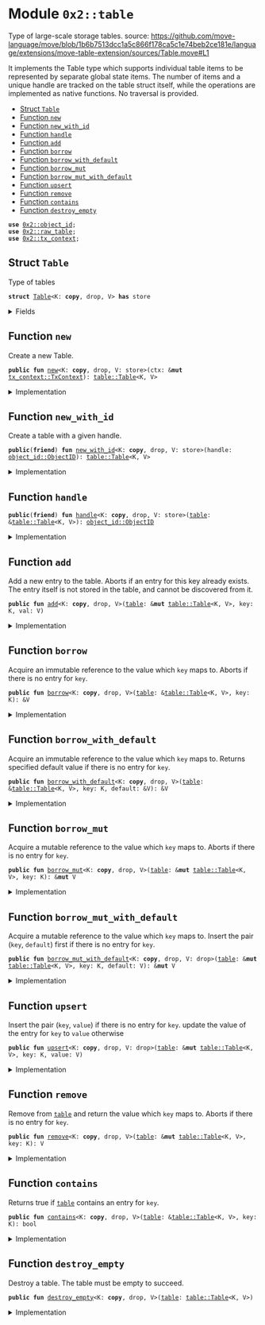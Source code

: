 
<a name="0x2_table"></a>

# Module `0x2::table`

Type of large-scale storage tables.
source: https://github.com/move-language/move/blob/1b6b7513dcc1a5c866f178ca5c1e74beb2ce181e/language/extensions/move-table-extension/sources/Table.move#L1

It implements the Table type which supports individual table items to be represented by
separate global state items. The number of items and a unique handle are tracked on the table
struct itself, while the operations are implemented as native functions. No traversal is provided.


-  [Struct `Table`](#0x2_table_Table)
-  [Function `new`](#0x2_table_new)
-  [Function `new_with_id`](#0x2_table_new_with_id)
-  [Function `handle`](#0x2_table_handle)
-  [Function `add`](#0x2_table_add)
-  [Function `borrow`](#0x2_table_borrow)
-  [Function `borrow_with_default`](#0x2_table_borrow_with_default)
-  [Function `borrow_mut`](#0x2_table_borrow_mut)
-  [Function `borrow_mut_with_default`](#0x2_table_borrow_mut_with_default)
-  [Function `upsert`](#0x2_table_upsert)
-  [Function `remove`](#0x2_table_remove)
-  [Function `contains`](#0x2_table_contains)
-  [Function `destroy_empty`](#0x2_table_destroy_empty)


<pre><code><b>use</b> <a href="object_id.md#0x2_object_id">0x2::object_id</a>;
<b>use</b> <a href="raw_table.md#0x2_raw_table">0x2::raw_table</a>;
<b>use</b> <a href="tx_context.md#0x2_tx_context">0x2::tx_context</a>;
</code></pre>



<a name="0x2_table_Table"></a>

## Struct `Table`

Type of tables


<pre><code><b>struct</b> <a href="table.md#0x2_table_Table">Table</a>&lt;K: <b>copy</b>, drop, V&gt; <b>has</b> store
</code></pre>



<details>
<summary>Fields</summary>


<dl>
<dt>
<code>handle: <a href="object_id.md#0x2_object_id_ObjectID">object_id::ObjectID</a></code>
</dt>
<dd>

</dd>
</dl>


</details>

<a name="0x2_table_new"></a>

## Function `new`

Create a new Table.


<pre><code><b>public</b> <b>fun</b> <a href="table.md#0x2_table_new">new</a>&lt;K: <b>copy</b>, drop, V: store&gt;(ctx: &<b>mut</b> <a href="tx_context.md#0x2_tx_context_TxContext">tx_context::TxContext</a>): <a href="table.md#0x2_table_Table">table::Table</a>&lt;K, V&gt;
</code></pre>



<details>
<summary>Implementation</summary>


<pre><code><b>public</b> <b>fun</b> <a href="table.md#0x2_table_new">new</a>&lt;K: <b>copy</b> + drop, V: store&gt;(ctx: &<b>mut</b> TxContext): <a href="table.md#0x2_table_Table">Table</a>&lt;K, V&gt; {
    <a href="table.md#0x2_table_Table">Table</a> {
        handle: <a href="raw_table.md#0x2_raw_table_new_table_handle">raw_table::new_table_handle</a>(ctx),
    }
}
</code></pre>



</details>

<a name="0x2_table_new_with_id"></a>

## Function `new_with_id`

Create a table with a given handle.


<pre><code><b>public</b>(<b>friend</b>) <b>fun</b> <a href="table.md#0x2_table_new_with_id">new_with_id</a>&lt;K: <b>copy</b>, drop, V: store&gt;(handle: <a href="object_id.md#0x2_object_id_ObjectID">object_id::ObjectID</a>): <a href="table.md#0x2_table_Table">table::Table</a>&lt;K, V&gt;
</code></pre>



<details>
<summary>Implementation</summary>


<pre><code><b>public</b>(<b>friend</b>) <b>fun</b> <a href="table.md#0x2_table_new_with_id">new_with_id</a>&lt;K: <b>copy</b> + drop, V: store&gt;(handle: ObjectID): <a href="table.md#0x2_table_Table">Table</a>&lt;K, V&gt;{
    <a href="table.md#0x2_table_Table">Table</a> {
        handle,
    }
}
</code></pre>



</details>

<a name="0x2_table_handle"></a>

## Function `handle`



<pre><code><b>public</b>(<b>friend</b>) <b>fun</b> <a href="table.md#0x2_table_handle">handle</a>&lt;K: <b>copy</b>, drop, V: store&gt;(<a href="table.md#0x2_table">table</a>: &<a href="table.md#0x2_table_Table">table::Table</a>&lt;K, V&gt;): <a href="object_id.md#0x2_object_id_ObjectID">object_id::ObjectID</a>
</code></pre>



<details>
<summary>Implementation</summary>


<pre><code><b>public</b>(<b>friend</b>) <b>fun</b> <a href="table.md#0x2_table_handle">handle</a>&lt;K: <b>copy</b> + drop, V: store&gt;(<a href="table.md#0x2_table">table</a>: &<a href="table.md#0x2_table_Table">Table</a>&lt;K, V&gt;): ObjectID {
    <a href="table.md#0x2_table">table</a>.handle
}
</code></pre>



</details>

<a name="0x2_table_add"></a>

## Function `add`

Add a new entry to the table. Aborts if an entry for this
key already exists. The entry itself is not stored in the
table, and cannot be discovered from it.


<pre><code><b>public</b> <b>fun</b> <a href="table.md#0x2_table_add">add</a>&lt;K: <b>copy</b>, drop, V&gt;(<a href="table.md#0x2_table">table</a>: &<b>mut</b> <a href="table.md#0x2_table_Table">table::Table</a>&lt;K, V&gt;, key: K, val: V)
</code></pre>



<details>
<summary>Implementation</summary>


<pre><code><b>public</b> <b>fun</b> <a href="table.md#0x2_table_add">add</a>&lt;K: <b>copy</b> + drop, V&gt;(<a href="table.md#0x2_table">table</a>: &<b>mut</b> <a href="table.md#0x2_table_Table">Table</a>&lt;K, V&gt;, key: K, val: V) {
    <a href="raw_table.md#0x2_raw_table_add">raw_table::add</a>&lt;K, V&gt;(&<a href="table.md#0x2_table">table</a>.handle, key, val)
}
</code></pre>



</details>

<a name="0x2_table_borrow"></a>

## Function `borrow`

Acquire an immutable reference to the value which <code>key</code> maps to.
Aborts if there is no entry for <code>key</code>.


<pre><code><b>public</b> <b>fun</b> <a href="table.md#0x2_table_borrow">borrow</a>&lt;K: <b>copy</b>, drop, V&gt;(<a href="table.md#0x2_table">table</a>: &<a href="table.md#0x2_table_Table">table::Table</a>&lt;K, V&gt;, key: K): &V
</code></pre>



<details>
<summary>Implementation</summary>


<pre><code><b>public</b> <b>fun</b> <a href="table.md#0x2_table_borrow">borrow</a>&lt;K: <b>copy</b> + drop, V&gt;(<a href="table.md#0x2_table">table</a>: &<a href="table.md#0x2_table_Table">Table</a>&lt;K, V&gt;, key: K): &V {
    <a href="raw_table.md#0x2_raw_table_borrow">raw_table::borrow</a>&lt;K, V&gt;(&<a href="table.md#0x2_table">table</a>.handle, key)
}
</code></pre>



</details>

<a name="0x2_table_borrow_with_default"></a>

## Function `borrow_with_default`

Acquire an immutable reference to the value which <code>key</code> maps to.
Returns specified default value if there is no entry for <code>key</code>.


<pre><code><b>public</b> <b>fun</b> <a href="table.md#0x2_table_borrow_with_default">borrow_with_default</a>&lt;K: <b>copy</b>, drop, V&gt;(<a href="table.md#0x2_table">table</a>: &<a href="table.md#0x2_table_Table">table::Table</a>&lt;K, V&gt;, key: K, default: &V): &V
</code></pre>



<details>
<summary>Implementation</summary>


<pre><code><b>public</b> <b>fun</b> <a href="table.md#0x2_table_borrow_with_default">borrow_with_default</a>&lt;K: <b>copy</b> + drop, V&gt;(<a href="table.md#0x2_table">table</a>: &<a href="table.md#0x2_table_Table">Table</a>&lt;K, V&gt;, key: K, default: &V): &V {
    <a href="raw_table.md#0x2_raw_table_borrow_with_default">raw_table::borrow_with_default</a>&lt;K, V&gt;(&<a href="table.md#0x2_table">table</a>.handle, key, default)
}
</code></pre>



</details>

<a name="0x2_table_borrow_mut"></a>

## Function `borrow_mut`

Acquire a mutable reference to the value which <code>key</code> maps to.
Aborts if there is no entry for <code>key</code>.


<pre><code><b>public</b> <b>fun</b> <a href="table.md#0x2_table_borrow_mut">borrow_mut</a>&lt;K: <b>copy</b>, drop, V&gt;(<a href="table.md#0x2_table">table</a>: &<b>mut</b> <a href="table.md#0x2_table_Table">table::Table</a>&lt;K, V&gt;, key: K): &<b>mut</b> V
</code></pre>



<details>
<summary>Implementation</summary>


<pre><code><b>public</b> <b>fun</b> <a href="table.md#0x2_table_borrow_mut">borrow_mut</a>&lt;K: <b>copy</b> + drop, V&gt;(<a href="table.md#0x2_table">table</a>: &<b>mut</b> <a href="table.md#0x2_table_Table">Table</a>&lt;K, V&gt;, key: K): &<b>mut</b> V {
    <a href="raw_table.md#0x2_raw_table_borrow_mut">raw_table::borrow_mut</a>&lt;K, V&gt;(&<a href="table.md#0x2_table">table</a>.handle, key)
}
</code></pre>



</details>

<a name="0x2_table_borrow_mut_with_default"></a>

## Function `borrow_mut_with_default`

Acquire a mutable reference to the value which <code>key</code> maps to.
Insert the pair (<code>key</code>, <code>default</code>) first if there is no entry for <code>key</code>.


<pre><code><b>public</b> <b>fun</b> <a href="table.md#0x2_table_borrow_mut_with_default">borrow_mut_with_default</a>&lt;K: <b>copy</b>, drop, V: drop&gt;(<a href="table.md#0x2_table">table</a>: &<b>mut</b> <a href="table.md#0x2_table_Table">table::Table</a>&lt;K, V&gt;, key: K, default: V): &<b>mut</b> V
</code></pre>



<details>
<summary>Implementation</summary>


<pre><code><b>public</b> <b>fun</b> <a href="table.md#0x2_table_borrow_mut_with_default">borrow_mut_with_default</a>&lt;K: <b>copy</b> + drop, V: drop&gt;(<a href="table.md#0x2_table">table</a>: &<b>mut</b> <a href="table.md#0x2_table_Table">Table</a>&lt;K, V&gt;, key: K, default: V): &<b>mut</b> V {
    <a href="raw_table.md#0x2_raw_table_borrow_mut_with_default">raw_table::borrow_mut_with_default</a>&lt;K, V&gt;(&<a href="table.md#0x2_table">table</a>.handle, key, default)
}
</code></pre>



</details>

<a name="0x2_table_upsert"></a>

## Function `upsert`

Insert the pair (<code>key</code>, <code>value</code>) if there is no entry for <code>key</code>.
update the value of the entry for <code>key</code> to <code>value</code> otherwise


<pre><code><b>public</b> <b>fun</b> <a href="table.md#0x2_table_upsert">upsert</a>&lt;K: <b>copy</b>, drop, V: drop&gt;(<a href="table.md#0x2_table">table</a>: &<b>mut</b> <a href="table.md#0x2_table_Table">table::Table</a>&lt;K, V&gt;, key: K, value: V)
</code></pre>



<details>
<summary>Implementation</summary>


<pre><code><b>public</b> <b>fun</b> <a href="table.md#0x2_table_upsert">upsert</a>&lt;K: <b>copy</b> + drop, V: drop&gt;(<a href="table.md#0x2_table">table</a>: &<b>mut</b> <a href="table.md#0x2_table_Table">Table</a>&lt;K, V&gt;, key: K, value: V) {
    <a href="raw_table.md#0x2_raw_table_upsert">raw_table::upsert</a>&lt;K, V&gt;(&<a href="table.md#0x2_table">table</a>.handle, key, value)
}
</code></pre>



</details>

<a name="0x2_table_remove"></a>

## Function `remove`

Remove from <code><a href="table.md#0x2_table">table</a></code> and return the value which <code>key</code> maps to.
Aborts if there is no entry for <code>key</code>.


<pre><code><b>public</b> <b>fun</b> <a href="table.md#0x2_table_remove">remove</a>&lt;K: <b>copy</b>, drop, V&gt;(<a href="table.md#0x2_table">table</a>: &<b>mut</b> <a href="table.md#0x2_table_Table">table::Table</a>&lt;K, V&gt;, key: K): V
</code></pre>



<details>
<summary>Implementation</summary>


<pre><code><b>public</b> <b>fun</b> <a href="table.md#0x2_table_remove">remove</a>&lt;K: <b>copy</b> + drop, V&gt;(<a href="table.md#0x2_table">table</a>: &<b>mut</b> <a href="table.md#0x2_table_Table">Table</a>&lt;K, V&gt;, key: K): V {
    <a href="raw_table.md#0x2_raw_table_remove">raw_table::remove</a>&lt;K, V&gt;(&<a href="table.md#0x2_table">table</a>.handle, key)
}
</code></pre>



</details>

<a name="0x2_table_contains"></a>

## Function `contains`

Returns true if <code><a href="table.md#0x2_table">table</a></code> contains an entry for <code>key</code>.


<pre><code><b>public</b> <b>fun</b> <a href="table.md#0x2_table_contains">contains</a>&lt;K: <b>copy</b>, drop, V&gt;(<a href="table.md#0x2_table">table</a>: &<a href="table.md#0x2_table_Table">table::Table</a>&lt;K, V&gt;, key: K): bool
</code></pre>



<details>
<summary>Implementation</summary>


<pre><code><b>public</b> <b>fun</b> <a href="table.md#0x2_table_contains">contains</a>&lt;K: <b>copy</b> + drop, V&gt;(<a href="table.md#0x2_table">table</a>: &<a href="table.md#0x2_table_Table">Table</a>&lt;K, V&gt;, key: K): bool {
    <a href="raw_table.md#0x2_raw_table_contains">raw_table::contains</a>&lt;K&gt;(&<a href="table.md#0x2_table">table</a>.handle, key)
}
</code></pre>



</details>

<a name="0x2_table_destroy_empty"></a>

## Function `destroy_empty`

Destroy a table. The table must be empty to succeed.


<pre><code><b>public</b> <b>fun</b> <a href="table.md#0x2_table_destroy_empty">destroy_empty</a>&lt;K: <b>copy</b>, drop, V&gt;(<a href="table.md#0x2_table">table</a>: <a href="table.md#0x2_table_Table">table::Table</a>&lt;K, V&gt;)
</code></pre>



<details>
<summary>Implementation</summary>


<pre><code><b>public</b> <b>fun</b> <a href="table.md#0x2_table_destroy_empty">destroy_empty</a>&lt;K: <b>copy</b> + drop, V&gt;(<a href="table.md#0x2_table">table</a>: <a href="table.md#0x2_table_Table">Table</a>&lt;K, V&gt;) {
    <b>let</b> <a href="table.md#0x2_table_Table">Table</a> { handle } = <a href="table.md#0x2_table">table</a>;
    <a href="raw_table.md#0x2_raw_table_destroy_empty">raw_table::destroy_empty</a>(&handle)
}
</code></pre>



</details>

